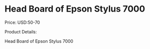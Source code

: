 # Head Board of Epson Stylus 7000

Price: USD:50-70

Product Details:

Head Board of Epson Stylus 7000